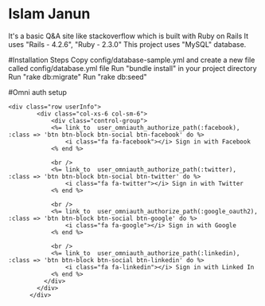 # Islam Janun
It's a basic Q&A site like stackoverflow which is built with Ruby on Rails
It uses "Rails - 4.2.6", "Ruby - 2.3.0"
This project uses "MySQL" database. 

#Installation Steps
Copy config/database-sample.yml and create a new file called config/database.yml file
Run "bundle install" in your project directory
Run "rake db:migrate"
Run "rake db:seed"


#Omni auth setup

```
<div class="row userInfo">
        <div class="col-xs-6 col-sm-6">
            <div class="control-group">
            <%= link_to  user_omniauth_authorize_path(:facebook), :class => 'btn btn-block btn-social btn-facebook' do %>
                <i class="fa fa-facebook"></i> Sign in with Facebook
            <% end %>

            <br />
            <%= link_to  user_omniauth_authorize_path(:twitter), :class => 'btn btn-block btn-social btn-twitter' do %>
                <i class="fa fa-twitter"></i> Sign in with Twitter
            <% end %>

            <br />
            <%= link_to  user_omniauth_authorize_path(:google_oauth2), :class => 'btn btn-block btn-social btn-google' do %>
                <i class="fa fa-google"></i> Sign in with Google
            <% end %>

            <br />
            <%= link_to  user_omniauth_authorize_path(:linkedin), :class => 'btn btn-block btn-social btn-linkedin' do %>
                <i class="fa fa-linkedin"></i> Sign in with Linked In
            <% end %>
          </div>
        </div>
      </div>
```      
